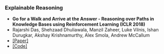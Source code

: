 
### Explainable Reasoning

- **Go for a Walk and Arrive at the Answer - Reasoning over Paths in Knowledge Bases using Reinforcement Learning (ICLR 2018)**
 - Rajarshi Das, Shehzaad Dhuliawala, Manzil Zaheer, Luke Vilnis, Ishan Durugkar, Akshay Krishnamurthy, Alex Smola, Andrew McCallum
 - [[Paper]](https://arxiv.org/abs/1711.05851)
 - [[Code]](https://github.com/shehzaadzd/MINERVA)
